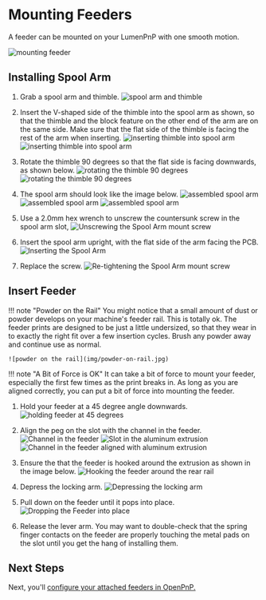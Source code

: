 # Mounting Feeders

A feeder can be mounted on your LumenPnP with one smooth motion.

![mounting feeder](img/mounting.gif)

## Installing Spool Arm

1. Grab a spool arm and thimble.
   ![spool arm and thimble](img/spool-parts.jpg)

2. Insert the V-shaped side of the thimble into the spool arm as shown, so that the thimble and the block feature on the other end of the arm are on the same side. Make sure that the flat side of the thimble is facing the rest of the arm when inserting.
   ![inserting thimble into spool arm](img/thimble-inserted.jpg)
   ![inserting thimble into spool arm](img/thimble-inserted-back.jpg)

3. Rotate the thimble 90 degrees so that the flat side is facing downwards, as shown below.
   ![rotating the thimble 90 degrees](img/thimble-rotate.jpg)
   ![rotating the thimble 90 degrees](img/thimble-rotate-back.jpg)

4. The spool arm should look like the image below.
   ![assembled spool arm](img/spool-assembled-1.jpg)
   ![assembled spool arm](img/spool-assembled-2.jpg)
   ![assembled spool arm](img/spool-assembled-3.jpg)

5. Use a 2.0mm hex wrench to unscrew the countersunk screw in the spool arm slot,
   ![Unscrewing the Spool Arm mount screw](img/IMG_2146.JPG)

6. Insert the spool arm upright, with the flat side of the arm facing the PCB.
   ![Inserting the Spool Arm](img/IMG_2147.JPG)

7. Replace the screw.
   ![Re-tightening the Spool Arm mount screw](img/IMG_2149.JPG)

## Insert Feeder

!!! note "Powder on the Rail"
    You might notice that a small amount of dust or powder develops on your machine's feeder rail. This is totally ok. The feeder prints are designed to be just a little undersized, so that they wear in to exactly the right fit over a few insertion cycles. Brush any powder away and continue use as normal.

    ![powder on the rail](img/powder-on-rail.jpg)

!!! note "A Bit of Force is OK"
      It can take a bit of force to mount your feeder, especially the first few times as the print breaks in. As long as you are aligned correctly, you can put a bit of force into mounting the feeder.

1. Hold your feeder at a 45 degree angle downwards.
   ![holding feeder at 45 degrees](img/IMG_2150.JPG)

2. Align the peg on the slot with the channel in the feeder.
   ![Channel in the feeder](img/alignment-slot.JPG)
   ![Slot in the aluminum extrusion](img/IMG_2175.JPG)
   ![Channel in the feeder aligned with aluminum extrusion](img/IMG_2156.JPG)

3. Ensure the that the feeder is hooked around the extrusion as shown in the image below.
   ![Hooking the feeder around the rear rail](img/IMG_2158.JPG)

4. Depress the locking arm.
   ![Depressing the locking arm](img/IMG_2159.JPG)

5. Pull down on the feeder until it pops into place.
   ![Dropping the Feeder into place](img/IMG_2161.JPG)

6. Release the lever arm. You may want to double-check that the spring finger contacts on the feeder are properly touching the metal pads on the slot until you get the hang of installing them.

## Next Steps

Next, you'll [configure your attached feeders in OpenPnP.](../5-openpnp-setup/feeder-openpnp-setup.md)
